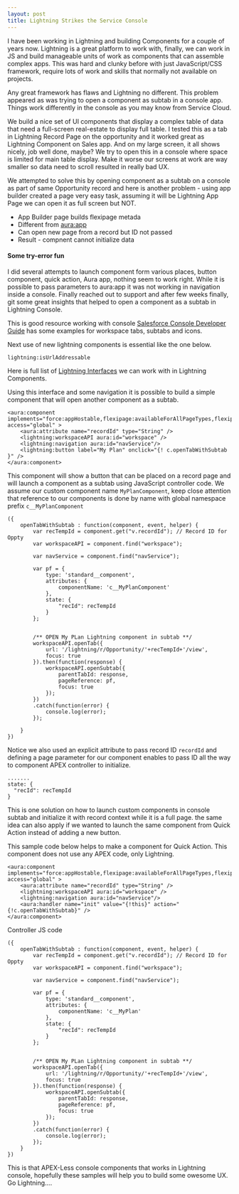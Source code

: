 ```yaml
---
layout: post
title: Lightning Strikes the Service Console
---
```


I have been working in Lightning and building Components for a couple of years now. Lightning is a great platform to work with, finally, we can work in JS and build manageable units of work as components that can assemble complex apps. This was hard and clunky before with just JavaScript/CSS framework, require lots of work and skills that normally not available on projects. 

Any great framework has flaws and Lightning no different. This problem appeared as was trying to open a component as subtab in a console app. Things work differently in the console as you may know from Service Cloud.

We build a nice set of UI components that display a complex table of data that need a full-screen real-estate to display full table. I tested this as a tab in Lightning Record Page on the opportunity and it worked great as Lightning Component on Sales app. And on my large screen, it all shows nicely, job well done, maybe? We try to open this in a console where space is limited for main table display. Make it worse our screens at work are way smaller so data need to scroll resulted in really bad UX.

We attempted to solve this by opening component as a subtab on a console as part of same Opportunity record and here is another problem - using app builder created a page very easy task, assuming it will be Lightning App Page we can open it as full screen but NOT. 

* App Builder page builds flexipage metada
* Different from <aura:app>
* Can open new page from a record but ID not passed
* Result - compnent cannot initialize data

#### Some try-error fun
I did several attempts to launch component form various places, button component, quick action, Aura app, nothing seem to work right. While it is possible to pass parameters to aura:app it was not working in navigation inside a console. Finally reached out to support and after few weeks finally, git some great insights that helped to open a component as a subtab in Lightning Console.

This is good resource working with console [Salesforce Console Developer Guide](https://developer.salesforce.com/docs/atlas.en-us.api_console.meta/api_console/sforce_api_console_lightning_openSubtab.htm) has some examples for workspace tabs, subtabs and icons.

Next use of new lightning components is essential like the one below.

```
lightning:isUrlAddressable
```
Here is full list of [Lightning Interfaces](https://developer.salesforce.com/docs/component-library/bundle/lightning:isUrlAddressable/documentation) we can work with in Lightning Components.

Using this interface and some navigation it is possible to build a simple component that will open another component as a subtab.

```
<aura:component implements="force:appHostable,flexipage:availableForAllPageTypes,flexipage:availableForRecordHome,force:hasRecordId" access="global" >
    <aura:attribute name="recordId" type="String" />
    <lightning:workspaceAPI aura:id="workspace" />
    <lightning:navigation aura:id="navService"/>
    <lightning:button label="My Plan" onclick="{! c.openTabWithSubtab }" />	
</aura:component>
```

This component will show a button that can be placed on a record page and will launch a component as a subtab using JavaScript controller code. We assume our custom component name `MyPlanComponent`, keep close attention that reference to our components is done by name with global namespace prefix `c__MyPlanComponent`

```
({
    openTabWithSubtab : function(component, event, helper) {
        var recTempId = component.get("v.recordId"); // Record ID for Oppty
        var workspaceAPI = component.find("workspace");
        
        var navService = component.find("navService");
        
        var pf = {
            type: 'standard__component',
            attributes: {
                componentName: 'c__MyPlanComponent'
            },
            state: {
                "recId": recTempId
            }
        };     
        
        
        /** OPEN My PLan Lightning component in subtab **/
		workspaceAPI.openTab({
            url: '/lightning/r/Opportunity/'+recTempId+'/view',
            focus: true
        }).then(function(response) {
            workspaceAPI.openSubtab({
                parentTabId: response,
                pageReference: pf,
                focus: true
            });
        })
        .catch(function(error) {
            console.log(error);
        });        
        
    }
})
```
Notice we also used an explicit attribute to pass record ID `recordId` and defining a page parameter for our component enables to pass ID all the way to component APEX controller to initialize.

```
.......
state: {
  "recId": recTempId
}
```

This is one solution on how to launch custom components in console subtab and initialize it with record context while it is a full page.
the same idea can also apply if we wanted to launch the same component from Quick Action instead of adding a new button.

This sample code below helps to make a component for Quick Action. This component does not use any APEX code, only Lightning.

```
<aura:component implements="force:appHostable,flexipage:availableForAllPageTypes,flexipage:availableForRecordHome,force:hasRecordId,force:lightningQuickAction" access="global" >
    <aura:attribute name="recordId" type="String" />
    <lightning:workspaceAPI aura:id="workspace" />
    <lightning:navigation aura:id="navService"/>
    <aura:handler name="init" value="{!this}" action="{!c.openTabWithSubtab}" />	
</aura:component>
```

Controller JS code

```
({
    openTabWithSubtab : function(component, event, helper) {
        var recTempId = component.get("v.recordId"); // Record ID for Oppty
        var workspaceAPI = component.find("workspace");
        
        var navService = component.find("navService");
        
        var pf = {
            type: 'standard__component',
            attributes: {
                componentName: 'c__MyPlan'
            },
            state: {
                "recId": recTempId
            }
        };     
        
        
        /** OPEN My PLan Lightning component in subtab **/
		workspaceAPI.openTab({
            url: '/lightning/r/Opportunity/'+recTempId+'/view',
            focus: true
        }).then(function(response) {
            workspaceAPI.openSubtab({
                parentTabId: response,
                pageReference: pf,
                focus: true
            });
        })
        .catch(function(error) {
            console.log(error);
        }); 	
	}
})
```

This is that APEX-Less console components that works in Lightning console, hopefully these samples will help you to build some owesome UX. Go Lightning....



